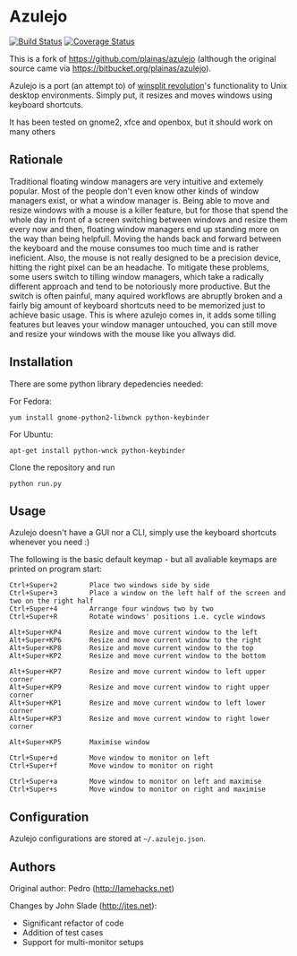 # Azulejo

[![Build Status](https://travis-ci.org/johnteslade/azulejo.svg?branch=master)](https://travis-ci.org/johnteslade/azulejo) [![Coverage Status](https://coveralls.io/repos/johnteslade/azulejo/badge.svg?branch=master)](https://coveralls.io/r/johnteslade/azulejo?branch=master)

This is a fork of https://github.com/plainas/azulejo (although the original source came via https://bitbucket.org/plainas/azulejo).

Azulejo is a port (an attempt to) of [winsplit revolution](http://www.winsplit-revolution.com/)'s functionality to Unix desktop environments.
Simply put, it resizes and moves windows using keyboard shortcuts.

It has been tested on gnome2, xfce and openbox, but it should work on many others

## Rationale

Traditional floating window managers are very intuitive and extemely popular. Most of the people don't even know other kinds of window managers exist, or what a window manager is.
Being able to move and resize windows with a mouse is a killer feature, but for those that spend the whole day in front of a screen switching between windows and resize them every now and then, floating window managers end up standing more on the way than being helpfull.
Moving the hands back and forward between the keyboard and the mouse consumes too much time and is rather ineficient. Also, the mouse is not really designed to be a precision device, hitting the right pixel can be an headache.
To mitigate these problems, some users switch to tilling window managers, which take a radically different approach and tend to be notoriously more productive. But the switch is often painful, many aquired workflows are abruptly broken and a fairly big amount of keyboard shortcuts need to be memorized just to achieve basic usage.
This is where azulejo comes in, it adds some tilling features but leaves your window manager untouched, you can still move and resize your windows with the mouse like you allways did.

## Installation

There are some python library depedencies needed:

For Fedora:

    yum install gnome-python2-libwnck python-keybinder

For Ubuntu:

	apt-get install python-wnck python-keybinder

Clone the repository and run

	python run.py

## Usage

Azulejo doesn't have a GUI nor a CLI, simply use the keyboard shortcuts whenever you need :)

The following is the basic default keymap - but all avaliable keymaps are printed on program start:

	Ctrl+Super+2		Place two windows side by side
	Ctrl+Super+3		Place a window on the left half of the screen and two on the right half
	Ctrl+Super+4		Arrange four windows two by two
	Ctrl+Super+R		Rotate windows' positions i.e. cycle windows

	Alt+Super+KP4		Resize and move current window to the left
	Alt+Super+KP6		Resize and move current window to the right
	Alt+Super+KP8		Resize and move current window to the top
	Alt+Super+KP2		Resize and move current window to the bottom

	Alt+Super+KP7		Resize and move current window to left upper corner
	Alt+Super+KP9		Resize and move current window to right upper corner
	Alt+Super+KP1		Resize and move current window to left lower corner
	Alt+Super+KP3		Resize and move current window to right lower corner

	Alt+Super+KP5		Maximise window

	Ctrl+Super+d		Move window to monitor on left
	Ctrl+Super+f		Move window to monitor on right

	Ctrl+Super+a		Move window to monitor on left and maximise
	Ctrl+Super+s		Move window to monitor on right and maximise

## Configuration

Azulejo configurations are stored at `~/.azulejo.json`.

## Authors

Original author: Pedro (http://lamehacks.net)

Changes by John Slade (http://jtes.net):
- Significant refactor of code
- Addition of test cases
- Support for multi-monitor setups
